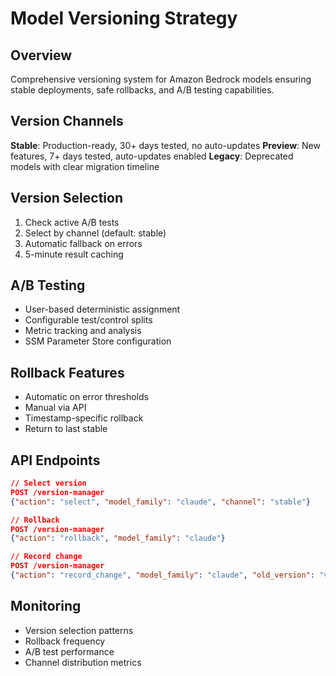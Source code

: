 # Model Versioning Strategy

## Overview
Comprehensive versioning system for Amazon Bedrock models ensuring stable deployments, safe rollbacks, and A/B testing capabilities.

## Version Channels

**Stable**: Production-ready, 30+ days tested, no auto-updates
**Preview**: New features, 7+ days tested, auto-updates enabled
**Legacy**: Deprecated models with clear migration timeline

## Version Selection
1. Check active A/B tests
2. Select by channel (default: stable)
3. Automatic fallback on errors
4. 5-minute result caching

## A/B Testing
- User-based deterministic assignment
- Configurable test/control splits
- Metric tracking and analysis
- SSM Parameter Store configuration

## Rollback Features
- Automatic on error thresholds
- Manual via API
- Timestamp-specific rollback
- Return to last stable

## API Endpoints

```json
// Select version
POST /version-manager
{"action": "select", "model_family": "claude", "channel": "stable"}

// Rollback
POST /version-manager
{"action": "rollback", "model_family": "claude"}

// Record change
POST /version-manager
{"action": "record_change", "model_family": "claude", "old_version": "v1", "new_version": "v2"}
```

## Monitoring
- Version selection patterns
- Rollback frequency
- A/B test performance
- Channel distribution metrics
